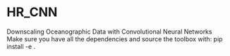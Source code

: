 # HR_CNN
Downscaling Oceanographic Data with Convolutional Neural Networks
Make sure you have all the dependencies and source the toolbox with:
pip install -e .
